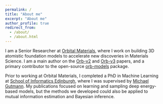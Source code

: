 ```yaml
---
permalink: /
title: "About me"
excerpt: "About me"
author_profile: true
redirect_from: 
  - /about/
  - /about.html
---
```


I am a Senior Researcher at [Orbital Materials](https://www.orbitalmaterials.com/), where I work on building 3D atomistic foundation models to accelerate new discoveries in Materials Science. I am a main author on the [Orb-v2](https://arxiv.org/abs/2410.22570) and [Orb-v3](https://arxiv.org/abs/2504.06231) papers, and a primary contributor to the open-source [orb-models](https://github.com/orbital-materials/orb-models) package.


Prior to working at Orbital Materials, I completed a PhD in Machine Learning at [School of Informatics Edinburgh](https://www.ed.ac.uk/informatics), where I was supervised by [Michael Gutmann](https://michaelgutmann.github.io/). My publications focused on learning and sampling deep energy-based models, but the methods we developed could also be applied to mutual information estimation and Bayesian inference.
